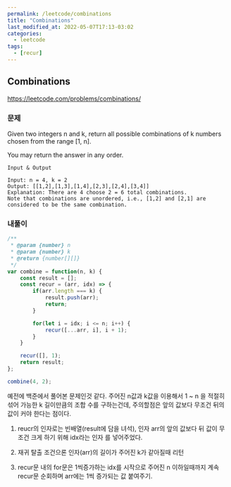 ```yaml
---
permalink: /leetcode/combinations
title: "Combinations"
last_modified_at: 2022-05-07T17:13-03:02
categories:
  - leetcode
tags:
  - [recur]
---
```


## Combinations

https://leetcode.com/problems/combinations/

### 문제

Given two integers n and k, return all possible combinations of k numbers chosen from the range [1, n].

You may return the answer in any order.


`Input & Output`

```
Input: n = 4, k = 2
Output: [[1,2],[1,3],[1,4],[2,3],[2,4],[3,4]]
Explanation: There are 4 choose 2 = 6 total combinations.
Note that combinations are unordered, i.e., [1,2] and [2,1] are considered to be the same combination.
```

### 내풀이

```javascript
/**
 * @param {number} n
 * @param {number} k
 * @return {number[][]}
 */
var combine = function(n, k) {
    const result = [];
    const recur = (arr, idx) => {
        if(arr.length === k) {
            result.push(arr);
            return;
        }

        for(let i = idx; i <= n; i++) {
            recur([...arr, i], i + 1);
        }
    }

    recur([], 1);
    return result;
};

combine(4, 2);
```

예전에 백준에서 풀어본 문제인것 같다. 주어진 n값과 k값을 이용해서 1 ~ n 을 적절히 섞어 가능한 k 길이만큼의 조합 수를 구하는건데, 주의할점은 앞의 값보다 무조건 뒤의 값이 커야 한다는 점이다.

1. reucr의 인자로는 빈배열(result에 담을 녀석), 인자 arr의 앞의 값보다 뒤 값이 무조건 크게 하기 위해 idx라는 인자 를 넣어주었다.

2. 재귀 탈출 조건으론 인자(arr)의 길이가 주어진 k가 같아질때 리턴

3. recur문 내의 for문은 1씩증가하는 idx를 시작으로 주어진 n 이하일때까지 계속 recur문 순회하며 arr에는 1씩 증가되는 값 붙여주기.